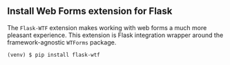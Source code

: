 ## Install Web Forms extension for Flask

The `Flask-WTF` extension makes working with web forms a much more pleasant experience. This extension is Flask integration wrapper around the framework-agnostic `WTForms` package.

```
(venv) $ pip install flask-wtf
```

